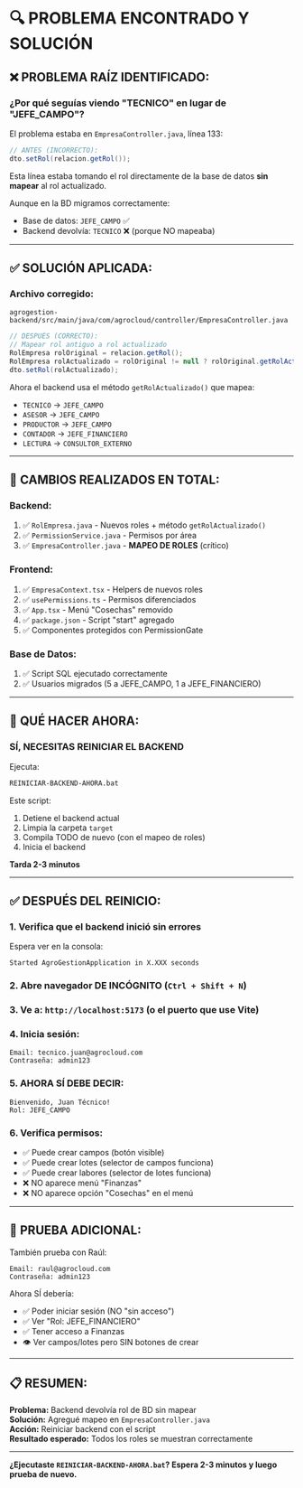 # 🔍 PROBLEMA ENCONTRADO Y SOLUCIÓN

## ❌ **PROBLEMA RAÍZ IDENTIFICADO:**

### **¿Por qué seguías viendo "TECNICO" en lugar de "JEFE_CAMPO"?**

El problema estaba en `EmpresaController.java`, línea 133:

```java
// ANTES (INCORRECTO):
dto.setRol(relacion.getRol());
```

Esta línea estaba tomando el rol directamente de la base de datos **sin mapear** al rol actualizado.

Aunque en la BD migramos correctamente:
- Base de datos: `JEFE_CAMPO` ✅
- Backend devolvía: `TECNICO` ❌ (porque NO mapeaba)

---

## ✅ **SOLUCIÓN APLICADA:**

### **Archivo corregido:**
`agrogestion-backend/src/main/java/com/agrocloud/controller/EmpresaController.java`

```java
// DESPUÉS (CORRECTO):
// Mapear rol antiguo a rol actualizado
RolEmpresa rolOriginal = relacion.getRol();
RolEmpresa rolActualizado = rolOriginal != null ? rolOriginal.getRolActualizado() : rolOriginal;
dto.setRol(rolActualizado);
```

Ahora el backend usa el método `getRolActualizado()` que mapea:
- `TECNICO` → `JEFE_CAMPO`
- `ASESOR` → `JEFE_CAMPO`
- `PRODUCTOR` → `JEFE_CAMPO`
- `CONTADOR` → `JEFE_FINANCIERO`
- `LECTURA` → `CONSULTOR_EXTERNO`

---

## 🔧 **CAMBIOS REALIZADOS EN TOTAL:**

### **Backend:**
1. ✅ `RolEmpresa.java` - Nuevos roles + método `getRolActualizado()`
2. ✅ `PermissionService.java` - Permisos por área
3. ✅ `EmpresaController.java` - **MAPEO DE ROLES** (crítico)

### **Frontend:**
1. ✅ `EmpresaContext.tsx` - Helpers de nuevos roles
2. ✅ `usePermissions.ts` - Permisos diferenciados
3. ✅ `App.tsx` - Menú "Cosechas" removido
4. ✅ `package.json` - Script "start" agregado
5. ✅ Componentes protegidos con PermissionGate

### **Base de Datos:**
1. ✅ Script SQL ejecutado correctamente
2. ✅ Usuarios migrados (5 a JEFE_CAMPO, 1 a JEFE_FINANCIERO)

---

## 🚀 **QUÉ HACER AHORA:**

### **SÍ, NECESITAS REINICIAR EL BACKEND**

Ejecuta:
```bash
REINICIAR-BACKEND-AHORA.bat
```

Este script:
1. Detiene el backend actual
2. Limpia la carpeta `target`
3. Compila TODO de nuevo (con el mapeo de roles)
4. Inicia el backend

**Tarda 2-3 minutos**

---

## ✅ **DESPUÉS DEL REINICIO:**

### **1. Verifica que el backend inició sin errores**

Espera ver en la consola:
```
Started AgroGestionApplication in X.XXX seconds
```

### **2. Abre navegador DE INCÓGNITO** (`Ctrl + Shift + N`)

### **3. Ve a: `http://localhost:5173`** (o el puerto que use Vite)

### **4. Inicia sesión:**
```
Email: tecnico.juan@agrocloud.com
Contraseña: admin123
```

### **5. AHORA SÍ DEBE DECIR:**
```
Bienvenido, Juan Técnico!
Rol: JEFE_CAMPO
```

### **6. Verifica permisos:**
- ✅ Puede crear campos (botón visible)
- ✅ Puede crear lotes (selector de campos funciona)
- ✅ Puede crear labores (selector de lotes funciona)
- ❌ NO aparece menú "Finanzas"
- ❌ NO aparece opción "Cosechas" en el menú

---

## 🧪 **PRUEBA ADICIONAL:**

También prueba con Raúl:
```
Email: raul@agrocloud.com
Contraseña: admin123
```

Ahora SÍ debería:
- ✅ Poder iniciar sesión (NO "sin acceso")
- ✅ Ver "Rol: JEFE_FINANCIERO"
- ✅ Tener acceso a Finanzas
- 👁️ Ver campos/lotes pero SIN botones de crear

---

## 📋 **RESUMEN:**

**Problema:** Backend devolvía rol de BD sin mapear  
**Solución:** Agregué mapeo en `EmpresaController.java`  
**Acción:** Reiniciar backend con el script  
**Resultado esperado:** Todos los roles se muestran correctamente  

---

**¿Ejecutaste `REINICIAR-BACKEND-AHORA.bat`? Espera 2-3 minutos y luego prueba de nuevo.**



